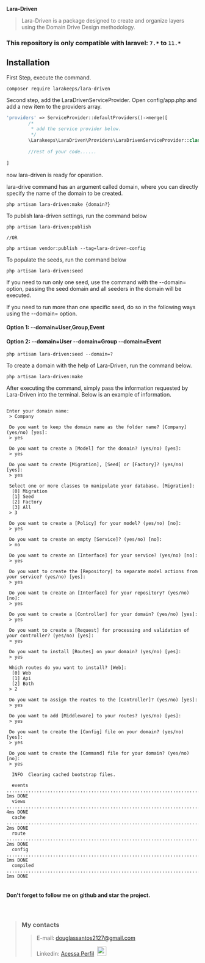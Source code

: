**Lara-Driven**
> Lara-Driven is a package designed to create and organize layers using the Domain Drive Design methodology.

### This repository is only compatible with laravel: `7.*` to `11.*`


## Installation


First Step, execute the command.

```shell script
composer require larakeeps/lara-driven
```

Second step, add the LaraDrivenServiceProvider. Open config/app.php and add a new item to the providers array.

```php
'providers' => ServiceProvider::defaultProviders()->merge([
        /*
         * add the service provider below.
         */
        \Larakeeps\LaraDriven\Providers\LaraDrivenServiceProvider::class
        
        //rest of your code......
         
]
```

now lara-driven is ready for operation.

lara-drive command has an argument called domain, where you can directly specify the name of the domain to be created.

```shell script
php artisan lara-driven:make {domain?}
```

To publish lara-driven settings, run the command below

```shell script
php artisan lara-driven:publish

//OR 

php artisan vendor:publish --tag=lara-driven-config

```

To populate the seeds, run the command below

```shell script
php artisan lara-driven:seed

```

If you need to run only one seed, use the command with the --domain= option, 
passing the seed domain and all seeders in the domain will be executed.

If you need to run more than one specific seed, do so in the following ways using the --domain= option.

#### Option 1: --domain=User,Group,Event
#### Option 2: --domain=User --domain=Group --domain=Event

```shell script
php artisan lara-driven:seed --domain=?

```

To create a domain with the help of Lara-Driven, run the command below.

```shell script
php artisan lara-driven:make
```

After executing the command, simply pass the information requested by Lara-Driven into the terminal. Below is an example of information.

```shell script

Enter your domain name:
 > Company

 Do you want to keep the domain name as the folder name? [Company] (yes/no) [yes]:
 > yes

 Do you want to create a [Model] for the domain? (yes/no) [yes]:
 > yes

 Do you want to create [Migration], [Seed] or [Factory]? (yes/no) [yes]:
 > yes

 Select one or more classes to manipulate your database. [Migration]:
  [0] Migration
  [1] Seed
  [2] Factory
  [3] All
 > 3

 Do you want to create a [Policy] for your model? (yes/no) [no]:
 > yes

 Do you want to create an empty [Service]? (yes/no) [no]:
 > no

 Do you want to create an [Interface] for your service? (yes/no) [no]:
 > yes

 Do you want to create the [Repository] to separate model actions from your service? (yes/no) [yes]:
 > yes

 Do you want to create an [Interface] for your repository? (yes/no) [no]:
 > yes

 Do you want to create a [Controller] for your domain? (yes/no) [yes]:
 > yes

 Do you want to create a [Request] for processing and validation of your controller? (yes/no) [yes]:
 > yes

 Do you want to install [Routes] on your domain? (yes/no) [yes]:
 > yes

 Which routes do you want to install? [Web]:
  [0] Web
  [1] Api
  [2] Both
 > 2

 Do you want to assign the routes to the [Controller]? (yes/no) [yes]:
 > yes

 Do you want to add [Middleware] to your routes? (yes/no) [yes]:
 > yes

 Do you want to create the [Config] file on your domain? (yes/no) [yes]:
 > yes 

 Do you want to create the [Command] file for your domain? (yes/no) [no]:
 > yes
 
  INFO  Clearing cached bootstrap files.

  events .................................................................................................................................. 1ms DONE
  views ................................................................................................................................... 4ms DONE
  cache ................................................................................................................................... 2ms DONE
  route ................................................................................................................................... 2ms DONE
  config .................................................................................................................................. 1ms DONE
  compiled ................................................................................................................................ 1ms DONE


```


#### Don't forget to follow me on github and star the project.

<br>

>### My contacts</kbd>
> >E-mail: douglassantos2127@gmail.com
> >
> >Linkedin: <a href='https://www.linkedin.com/in/douglas-da-silva-santos/' target='_blank'>Acessa Perfil</a>&nbsp;&nbsp;<img src="https://cdn.jsdelivr.net/gh/devicons/devicon/icons/linkedin/linkedin-original.svg" width="24">

